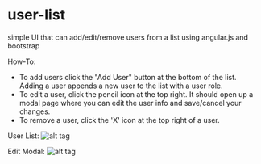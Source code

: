 # user-list
simple UI that can add/edit/remove users from a list using angular.js and bootstrap

How-To:
* To add users click the "Add User" button at the bottom of the list. Adding a user appends a new user to the list with a user role.
* To edit a user, click the pencil icon at the top right. It should open up a modal page where you can edit the user info and save/cancel your changes.
* To remove a user, click the 'X' icon at the top right of a user.

User List:
![alt tag](https://raw.github.com/dawong/user-list.git/imgs/user-list.png)

Edit Modal:
![alt tag](https://raw.github.com/dawong/user-list.git/imgs/edit-modal.png)
